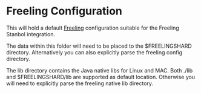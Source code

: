 Freeling Configuration
================

This will hold a default [Freeling](http://nlp.lsi.upc.edu/freeling/) configuration suitable for the Freeling Stanbol integration.

The data within this folder will need to be placed to the $FREELINGSHARD directory. Alternatively you can also explicitly parse the freeling config directory.

The lib directory contains the Java native libs for Linux and MAC. Both ./lib and $FREELINGSHARD/lib are supported as default location. Otherwise you will need to explicitly parse the freeling native lib directory.